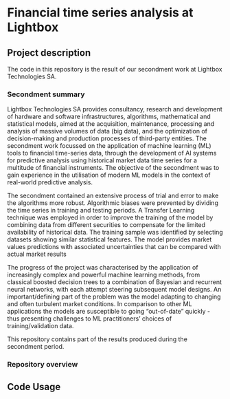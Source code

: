 # Financial time series analysis at Lightbox
## Project description
The code in this repository is the result of our secondment work at Lightbox Technologies SA.

### Secondment summary
Lightbox Technologies SA provides consultancy, research and development of hardware and software infrastructures, algorithms, mathematical and statistical models, aimed at the acquisition, maintenance, processing and analysis of massive volumes of data (big data), and the optimization of decision-making and production processes of third-party entities.
The secondment work focussed on the application of machine learning (ML) tools to financial time-series data, through the development of AI systems for predictive analysis using historical market data time series for a multitude of financial instruments. 
The objective of the secondment was to gain experience in the utilisation of modern ML models in the context of real-world predictive analysis. 

The secondment contained an extensive process of trial and error to make the algorithms more robust. Algorithmic biases were prevented by dividing the time series in training and testing periods. A Transfer Learning technique was employed in order to improve the training of the model by combining data from different securities to compensate for the limited availability of historical data. The training sample was identified by selecting datasets showing similar statistical features. The model provides market values predictions with associated uncertainties that can be compared with actual market results

The progress of the project was characterised by the application of increasingly complex and powerful machine learning methods, from classical boosted decision trees to a combination of Bayesian and recurrent neural networks, with each attempt steering subsequent model designs. An important/defining part of the problem was the model adapting to changing and often turbulent market conditions. In comparison to other ML applications the models are susceptible to going “out-of-date” quickly - thus presenting challenges to ML practitioners’ choices of training/validation data.

This repository contains part of the results produced during the secondment period.

### Repository overview


## Code Usage